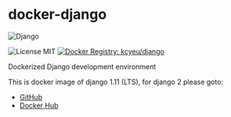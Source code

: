 # docker-django
![Django](https://www.djangoproject.com/s/img/logos/django-logo-positive.png)

![License MIT](https://img.shields.io/badge/license-MIT-blue.svg) [![Docker Registry: kcyeu/django](https://img.shields.io/badge/docker-kcyeu%2Fdjango-blue.svg)](https://hub.docker.com/r/kcyeu/django/)

Dockerized Django development environment

This is docker image of django 1.11 (LTS), for django 2 please goto:
* [GitHub](https://github.com/kcyeu/docker-django2/)
* [Docker Hub](https://hub.docker.com/r/kcyeu/django2/)
